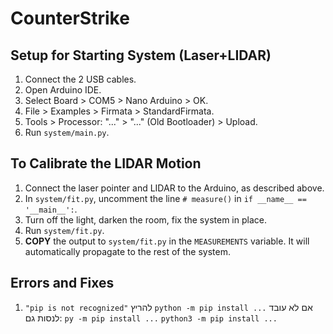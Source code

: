 # CounterStrike
## Setup for Starting System (Laser+LIDAR)
1. Connect the 2 USB cables.
2. Open Arduino IDE.
3. Select Board > COM5 > Nano Arduino > OK.
4. File > Examples > Firmata > StandardFirmata.
5. Tools > Processor: "..." > "..." (Old Bootloader) > Upload.
6. Run `system/main.py`.

## To Calibrate the LIDAR Motion
1. Connect the laser pointer and LIDAR to the Arduino, as described above.
2. In `system/fit.py`, uncomment the line `# measure()` in `if __name__ == '__main__':`.
3. Turn off the light, darken the room, fix the system in place.
4. Run `system/fit.py`.
5. **COPY** the output to `system/fit.py` in the `MEASUREMENTS` variable. It will automatically propagate to the rest of the system.

## Errors and Fixes
1. `"pip is not recognized"`
להריץ
`python -m pip install ...`
אם לא עובד לנסות גם:
`py -m pip install ...`
`python3 -m pip install ...`